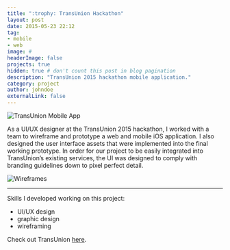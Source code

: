 ```yaml
---
title: ":trophy: TransUnion Hackathon"
layout: post
date: 2015-05-23 22:12
tag:
- mobile
- web
image: #
headerImage: false
projects: true
hidden: true # don't count this post in blog pagination
description: "TransUnion 2015 hackathon mobile application."
category: project
author: johndoe
externalLink: false
---
```

<img src="http://nicholasgiles.com/assets/images/transunion1.png" alt="TransUnion Mobile App">

<p>As a UI/UX designer at the TransUnion 2015 hackathon, I worked with a team to wireframe and prototype a web and mobile iOS application. I also designed the user interface assets that were implemented into the final working prototype. In order for our project to be easily integrated into TransUnion’s existing services, the UI was designed to comply with branding guidelines down to pixel perfect detail.</p>

<img src="http://nicholasgiles.com/assets/images/transunion2.jpg" alt="Wireframes">

---

Skills I developed working on this project:

<ul class="skill-list">
	<li>UI/UX design</li>
	<li>graphic design</li>
	<li>wireframing</li>
</ul>

Check out TransUnion <a href="https://www.transunion.com">here</a>.
